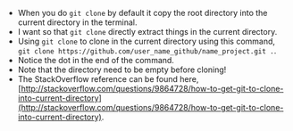 * When you do `git clone` by default it copy the root directory into the current directory in the terminal.
* I want so that `git clone` directly extract things in the current directory.
* Using `git clone` to clone in the current directory using this command, `git clone https://github.com/user_name_github/name_project.git .`.
* Notice the dot in the end of the command.
* Note that the directory need to be empty before cloning!
* The StackOverflow reference can be found here, [http://stackoverflow.com/questions/9864728/how-to-get-git-to-clone-into-current-directory](http://stackoverflow.com/questions/9864728/how-to-get-git-to-clone-into-current-directory).